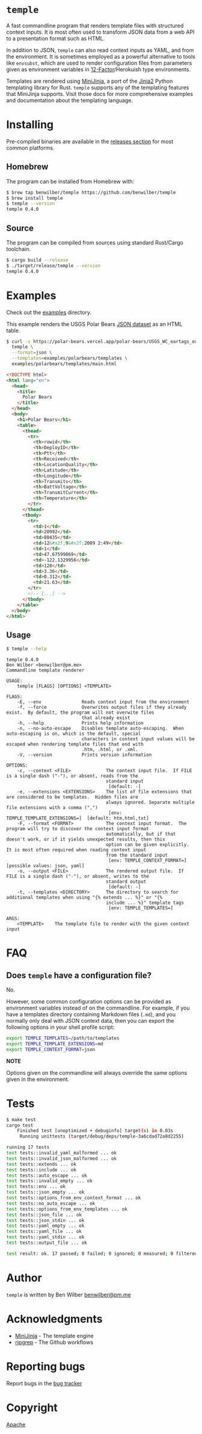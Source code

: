 # `temple`

A fast commandline program that renders template files with structured context inputs.  It is most often used to transform JSON data from a web API to a presentation format such as HTML.

In addition to JSON, `temple` can also read context inputs as YAML, and from the environment.  It is sometimes employed as a powerful alternative to tools like `envsubst`, which are used to render configuration files from parameters given as environment variables in [12-Factor](https://12factor.net/)/Herokuish type environments.

Templates are rendered using [MiniJinja](https://github.com/mitsuhiko/minijinja), a port of the [Jinja2](https://jinja2docs.readthedocs.io/en/stable/) Python templating library for Rust.  `temple` supports any of the templating features that MiniJinja supports.  Visit those docs for more comprehensive examples and documentation about the templating language.

# Installing

Pre-compiled binaries are available in the [releases section](https://github.com/benwilber/temple/releases) for most common platforms.

## Homebrew
The program can be installed from Homebrew with:

```sh
$ brew tap benwilber/temple https://github.com/benwilber/temple
$ brew install temple
$ temple --version
temple 0.4.0
```

## Source
The program can be compiled from sources using standard Rust/Cargo toolchain.

```sh
$ cargo build --release
$ ./target/release/temple --version
temple 0.4.0
```

# Examples

Check out the [examples](examples) directory.

This example renders the USGS Polar Bears [JSON dataset](https://polar-bears.vercel.app/polar-bears/USGS_WC_eartags_output_files_2009-2011-Status) as an HTML table.

```sh
$ curl -s https://polar-bears.vercel.app/polar-bears/USGS_WC_eartags_output_files_2009-2011-Status.json | \
  temple \
  --format=json \
  --templates=examples/polarbears/templates \
  examples/polarbears/templates/main.html
```

```html
<!DOCTYPE html>
<html lang="en">
  <head>
    <title>
      Polar Bears
    </title>
  </head>
  <body>    
    <h1>Polar Bears</h1>
    <table>
      <thead>
        <tr>
          <th>rowid</th>
          <th>DeployID</th>
          <th>Ptt</th>
          <th>Received</th>
          <th>LocationQuality</th>
          <th>Latitude</th>
          <th>Longitude</th>
          <th>Transmits</th>
          <th>BattVoltage</th>
          <th>TransmitCurrent</th>
          <th>Temperature</th>
        </tr>
      </thead>
      <tbody>
        <tr>
          <td>1</td>
          <td>20992</td>
          <td>80435</td>
          <td>12&#x2f;9&#x2f;2009 2:49</td>
          <td>1</td>
          <td>47.67599869</td>
          <td>-122.1329956</td>
          <td>128</td>
          <td>3.36</td>
          <td>0.312</td>
          <td>21.63</td>
        </tr>
        <!-- [...] -->
      </tbody>
    </table>
  </body>
</html>
```

## Usage

```sh
$ temple --help
```

```
temple 0.4.0
Ben Wilber <benwilber@pm.me>
Commandline template renderer

USAGE:
    temple [FLAGS] [OPTIONS] <TEMPLATE>

FLAGS:
    -E, --env               Reads context input from the environment
    -f, --force             Overwrites output files if they already exist.  By default, the program will not overwite files
                            that already exist
    -h, --help              Prints help information
    -n, --no-auto-escape    Disables template auto-escaping.  When auto-escaping is on, which is the default, special
                            characters in context input values will be escaped when rendering template files that end with
                            .htm, .html, or .xml.
    -V, --version           Prints version information

OPTIONS:
    -c, --context <FILE>             The context input file.  If FILE is a single dash ("-"), or absent, reads from the
                                     standard input
                                      [default: -]
    -e, --extensions <EXTENSIONS>    The list of file extensions that are considered to be templates.  Hidden files are
                                     always ignored. Separate multiple file extensions with a comma (",")
                                      [env: TEMPLE_TEMPLATE_EXTENSIONS=]  [default: htm,html,txt]
    -F, --format <FORMAT>            The context input format.  The program will try to discover the context input format
                                     automatically, but if that doesn't work, or if it yields unexpected results, then this
                                     option can be given explicitly.  It is most often required when reading context input
                                     from the standard input
                                      [env: TEMPLE_CONTEXT_FORMAT=]  [possible values: json, yaml]
    -o, --output <FILE>              The rendered output file.  If FILE is a single dash ("-"), or absent, writes to the
                                     standard output
                                      [default: -]
    -t, --templates <DIRECTORY>      The directory to search for additional templates when using "{% extends ... %}" or "{%
                                     include ... %}" template tags
                                      [env: TEMPLE_TEMPLATES=]

ARGS:
    <TEMPLATE>    The template file to render with the given context input
```

# FAQ

## Does `temple` have a configuration file?

No.

However, some common configuration options can be provided as environment variables instead of on the commandline.  For example, if you have a templates directory containing Markdown files (`.md`), and you normally only deal with JSON context data, then you can export the following options in your shell profile script:

```sh
export TEMPLE_TEMPLATES=/path/to/templates
export TEMPLE_TEMPLATE_EXTENSIONS=md
export TEMPLE_CONTEXT_FORMAT=json
```

**NOTE**

Options given on the commandline will always override the same options given in the environment.

# Tests
```sh
$ make test
cargo test
    Finished test [unoptimized + debuginfo] target(s) in 0.03s
     Running unittests (target/debug/deps/temple-3a6cdad72a8d2255)

running 17 tests
test tests::invalid_yaml_malformed ... ok
test tests::invalid_json_malformed ... ok
test tests::extends ... ok
test tests::include ... ok
test tests::auto_escape ... ok
test tests::invalid_empty ... ok
test tests::env ... ok
test tests::json_empty ... ok
test tests::options_from_env_context_format ... ok
test tests::no_auto_escape ... ok
test tests::options_from_env_templates ... ok
test tests::json_file ... ok
test tests::json_stdin ... ok
test tests::yaml_empty ... ok
test tests::yaml_file ... ok
test tests::yaml_stdin ... ok
test tests::output_file ... ok

test result: ok. 17 passed; 0 failed; 0 ignored; 0 measured; 0 filtered out; finished in 0.05s
```

# Author

`temple` is written by Ben Wilber <benwilber@pm.me>

# Acknowledgments

* [MiniJinja](https://github.com/mitsuhiko/minijinja) - The template engine
* [ripgrep](https://github.com/BurntSushi/ripgrep) - The Github workflows

# Reporting bugs
Report bugs in the [bug tracker](https://github.com/benwilber/temple/issues)

# Copyright
[Apache](LICENSE)
